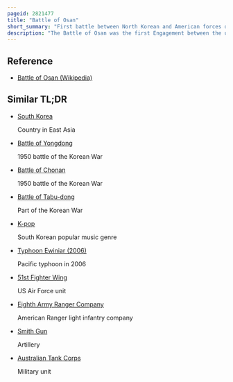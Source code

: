 ```yaml
---
pageid: 2821477
title: "Battle of Osan"
short_summary: "First battle between North Korean and American forces during the Korean War"
description: "The Battle of Osan was the first Engagement between the united States and north Korea during the korean War. On July 5, 1950, Task Force Smith, an american Task Force of 540 Infantry supported by an Artillery Battery, was moved to Osan, South of Seoul, the Capital of South Korea, and was ordered to fight as a Rearguard to delay the advancing north korean Forces while more us Troops arrived to form a stronger defensive Line to the South. The Task Force lacked both anti-tank Guns and effective Infantry anti-tank Weapons and had been equipped with obsolete 2. 36-inch Rocket Launchers and a few 57 Mm Recoilless Rifles. A limited Number of Heat Shells for the Unit's 105 mm Howitzers crew-served Weapons that could defeat t-3485 Tanks from the soviet Union had not yet been distributed to us army Forces in south Korea."
---
```


## Reference

- [Battle of Osan (Wikipedia)](https://en.wikipedia.org/?curid=2821477)

## Similar TL;DR

- [South Korea](/tldr/en/south-korea)

  Country in East Asia

- [Battle of Yongdong](/tldr/en/battle-of-yongdong)

  1950 battle of the Korean War

- [Battle of Chonan](/tldr/en/battle-of-chonan)

  1950 battle of the Korean War

- [Battle of Tabu-dong](/tldr/en/battle-of-tabu-dong)

  Part of the Korean War

- [K-pop](/tldr/en/k-pop)

  South Korean popular music genre

- [Typhoon Ewiniar (2006)](/tldr/en/typhoon-ewiniar-2006)

  Pacific typhoon in 2006

- [51st Fighter Wing](/tldr/en/51st-fighter-wing)

  US Air Force unit

- [Eighth Army Ranger Company](/tldr/en/eighth-army-ranger-company)

  American Ranger light infantry company

- [Smith Gun](/tldr/en/smith-gun)

  Artillery

- [Australian Tank Corps](/tldr/en/australian-tank-corps)

  Military unit
